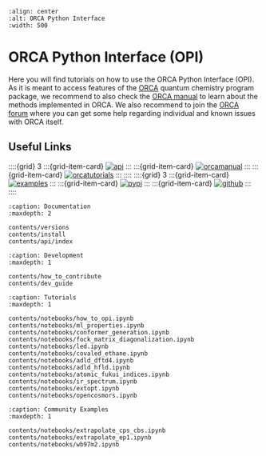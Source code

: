 ```{image} img/assets/opi_logo_horizontal.svg
:align: center
:alt: ORCA Python Interface
:width: 500
```

# ORCA Python Interface (OPI)

Here you will find tutorials on how to use the ORCA Python Interface (OPI). As it is meant to access features of the
[ORCA](https://www.faccts.de/orca/) quantum chemistry program package, we recommend to also check the
[ORCA manual](https://www.faccts.de/docs/orca/6.0/manual) to learn about the methods implemented in ORCA.
We also recommend to join the [ORCA forum](https://orcaforum.kofo.mpg.de/app.php/portal) where you can get some help
regarding individual and known issues with ORCA itself.

## Useful Links

::::{grid} 3
:::{grid-item-card}
[![api](img/assets/opi_api.svg)](../contents/api/index)
:::
:::{grid-item-card}
[![orcamanual](img/assets/opi_orca_manual.svg)](https://www.faccts.de/docs/orca/6.1/manual/)
:::
:::{grid-item-card}
[![orcatutorials](img/assets/opi_orca_tutorials.svg)](https://www.faccts.de/docs/orca/6.1/tutorials/)
:::
::::
::::{grid} 3
:::{grid-item-card}
[![examples](img/assets/opi_notebooks.svg)](https://www.faccts.de/docs/opi/1.0/docs/contents/notebooks/how_to_opi.html)
:::
:::{grid-item-card}
[![pypi](img/assets/opi_pypi.svg)](https://pypi.org/project/orca-pi/)
:::
:::{grid-item-card}
[![github](img/assets/opi_github.svg)](https://github.com/faccts/opi)
:::
::::

```{toctree}
:caption: Documentation
:maxdepth: 2

contents/versions
contents/install
contents/api/index
```

```{toctree}
:caption: Development
:maxdepth: 1

contents/how_to_contribute
contents/dev_guide
```

```{toctree}
:caption: Tutorials
:maxdepth: 1

contents/notebooks/how_to_opi.ipynb
contents/notebooks/ml_properties.ipynb
contents/notebooks/conformer_generation.ipynb
contents/notebooks/fock_matrix_diagonalization.ipynb
contents/notebooks/led.ipynb
contents/notebooks/covaled_ethane.ipynb
contents/notebooks/adld_dftd4.ipynb
contents/notebooks/adld_hfld.ipynb
contents/notebooks/atomic_fukui_indices.ipynb
contents/notebooks/ir_spectrum.ipynb
contents/notebooks/extopt.ipynb
contents/notebooks/opencosmors.ipynb
```

```{toctree}
:caption: Community Examples
:maxdepth: 1

contents/notebooks/extrapolate_cps_cbs.ipynb
contents/notebooks/extrapolate_ep1.ipynb
contents/notebooks/wb97m2.ipynb
```

[documentation]: index.html
[tricks and tips]: index.html
